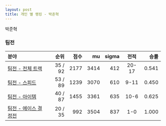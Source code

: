 ```yaml
---
layout: post
title: 개인 별 랭킹 - 박준혁
---
```


박준혁


### 팀전

| 분야 | 순위 | 점수 | mu | sigma | 전적 | 승률 |
|:---|---:|---:|---:|---:|:---:|---:|
| [팀전 - 전체 트랙](../team-full) | 35 / 92 | 2177 | 3414 | 412 | 20-17 | 0.541 |
| [팀전 - 스피드](../team-speed) | 53 / 89 | 1239 | 3070 | 610 | 9-11 | 0.450 |
| [팀전 - 아이템](../team-item) | 40 / 87 | 1455 | 3361 | 635 | 10-6 | 0.625 |
| [팀전 - 에이스 결정전](../team-ace) | 20 / 35 | 992 | 3504 | 837 | 1-0 | 1.000 |
